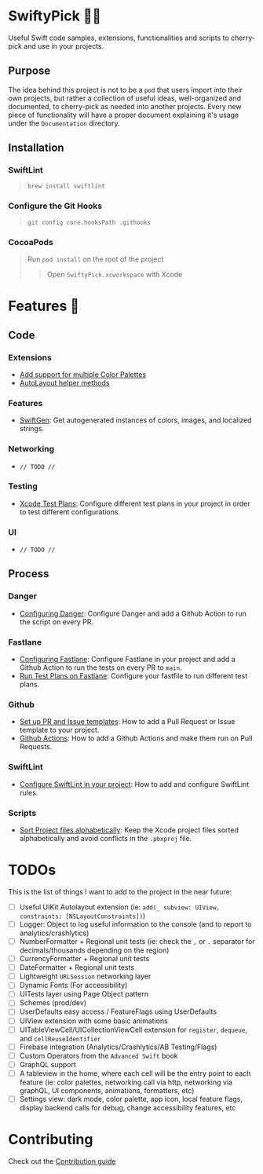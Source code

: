 # SwiftyPick 🦅🍒

Useful Swift code samples, extensions, functionalities and scripts to cherry-pick and use in your projects.

## Purpose

The idea behind this project is not to be a `pod` that users import into their own projects, but rather a collection of useful ideas, well-organized and documented, to cherry-pick as needed into another projects.
Every new piece of functionality will have a proper document explaining it's usage under the `Documentation` directory.

## Installation

### SwiftLint
 > `brew install swiftlint`
 
### Configure the Git Hooks
 > `git config core.hooksPath .githooks`
 
 ### CocoaPods
 > Run `pod install` on the root of the project
 >> Open `SwiftyPick.xcworkspace` with Xcode

# Features 🚀

## Code

### Extensions

* [Add support for multiple Color Palettes](Documentation/ColorPalette.md)
* [AutoLayout helper methods](Documentation/AutoLayout.md)

### Features

* [SwiftGen](Documentation/SwiftGen.md): Get autogenerated instances of colors, images, and localized strings.

### Networking
* `// TODO //`

### Testing
* [Xcode Test Plans](Documentation/TestPlans.md): Configure different test plans in your project in order to test different configurations.

### UI
* `// TODO //`

## Process

### Danger
* [Configuring Danger](Documentation/Danger.md): Configure Danger and add a Github Action to run the script on every PR.

### Fastlane
* [Configuring Fastlane](Documentation/Fastlane.md): Configure Fastlane in your project and add a Github Action to run the tests on every PR to `main`.
* [Run Test Plans on Fastlane](Documentation/TestPlans.md): Configure your fastfile to run different test plans.

### Github

* [Set up PR and Issue templates](Documentation/GithubTemplates.md): How to add a Pull Request or Issue template to your project.
* [Github Actions](Documentation/GithubActions.md): How to add a Github Actions and make them run on Pull Requests.

### SwiftLint

* [Configure SwiftLint in your project](Documentation/SwiftLint.md): How to add and configure SwiftLint rules.

### Scripts

* [Sort Project files alphabetically](Documentation/SortProject.md): Keep the Xcode project files sorted alphabetically and avoid conflicts in the `.pbxproj` file.

# TODOs
This is the list of things I want to add to the project in the near future:

- [ ] Useful UIKit Autolayout extension (ie: `add(_ subview: UIView, constraints: [NSLayoutConstraints])`)
- [ ] Logger: Object to log useful information to the console (and to report to analytics/crashlytics)
- [ ] NumberFormatter + Regional unit tests (ie: check the `,` or `.` separator for decimals/thousands depending on the region)
- [ ] CurrencyFormatter + Regional unit tests
- [ ] DateFormatter + Regional unit tests
- [ ] Lightweight `URLSession` networking layer
- [ ] Dynamic Fonts (For accessibility)
- [ ] UITests layer using Page Object pattern
- [ ] Schemes (prod/dev)
- [ ] UserDefaults easy access / FeatureFlags using UserDefaults
- [ ] UIView extension with some basic animations
- [ ] UITableViewCell/UICollectionViewCell extension for `register`, `dequeue`, and `cellReuseIdentifier`
- [ ] Firebase integration (Analytics/Crashlytics/AB Testing/Flags)
- [ ] Custom Operators from the `Advanced Swift` book
- [ ] GraphQL support
- [ ] A tableview in the home, where each cell will be the entry point to each feature (ie: color palettes, networking call via http, networking via graphQL, UI components, animations, formatters, etc)
- [ ] Settings view: dark mode, color palette, app icon, local feature flags, display backend calls for debug, change accessibility features, etc

# Contributing

Check out the [Contribution guide](.github/CONTRIBUTING.md)
